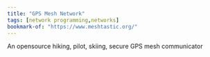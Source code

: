 ```yaml
---
title: "GPS Mesh Network"
tags: [network programming,networks]
bookmark-of: "https://www.meshtastic.org/"
---
```

An opensource hiking, pilot, skiing, secure GPS mesh communicator